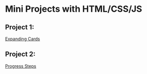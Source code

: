 # Mini Projects with HTML/CSS/JS

## Project 1:

[Expanding Cards](https://github.com/BabakAbdzadeh/miniProjects/tree/master/Expanding%20Cards)

## Project 2:

[Progress Steps](https://github.com/BabakAbdzadeh/miniProjects/tree/master/Progress%20Steps)

